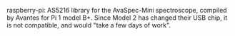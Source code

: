 
raspberry-pi: AS5216 library for the AvaSpec-Mini spectroscope, compiled by 
Avantes for Pi 1 model B+.  Since Model 2 has changed their USB
chip, it is not compatible, and would "take a few days of work".
